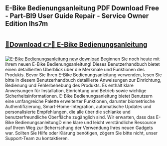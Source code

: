 ## E-Bike Bedienungsanleitung PDF Download Free - Part-BI9 User Guide Repair - Service Owner Edition Ihs7m

# <h2><a href="http://df2ssfe.blite.top/?on=E-Bike+Bedienungsanleitung">🔗Download 👉🔴 E-Bike Bedienungsanleitung</a></h2>

[![E-Bike Bedienungsanleitung new download](https://i.imgur.com/lujVjoI.png)](http://df2ssfe.blite.top/?on=E-Bike+Bedienungsanleitung)
Beginnen Sie noch heute mit Ihrem neuen E-Bike Bedienungsanleitung! Dieses Benutzerhandbuch bietet einen detaillierten Überblick über die Merkmale und Funktionen des Produkts. Bevor Sie Ihren E-Bike Bedienungsanleitung verwenden, lesen Sie bitte in diesem Benutzerhandbuch detaillierte Anweisungen zur Einrichtung, Bedienung und Fehlerbehebung des Produkts. Es enthält klare Anweisungen für Installation, Einrichtung und Betrieb sowie wichtige Sicherheitsinformationen. E-Bike Bedienungsanleitung bietet Benutzern eine umfangreiche Palette erweiterter Funktionen, darunter biometrische Authentifizierung, Smart-Home-Integration, automatische Updates und personalisierte Empfehlungen, die alle über die schlanke und benutzerfreundliche Oberfläche zugänglich sind. Wir erwarten, dass das E-Bike BedienungsanleitungD eine klare und leicht verständliche Ressource auf Ihrem Weg zur Beherrschung der Verwendung Ihres neuen Gadgets war. Sollten Sie Hilfe oder Klärung benötigen, zögern Sie bitte nicht, unser Support-Team zu kontaktieren.
